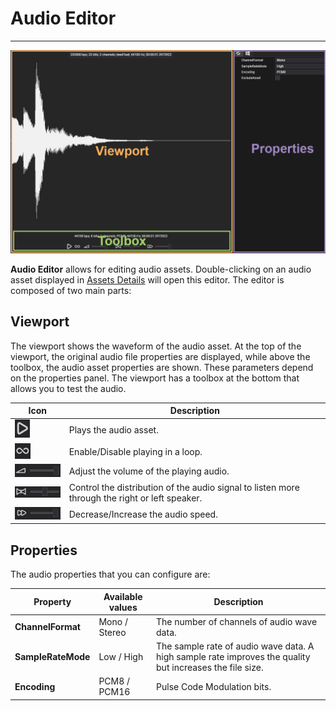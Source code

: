 # Audio Editor
---
![Audio Editor Interface](images/AudioEditor.jpg)

**Audio Editor** allows for editing audio assets. Double-clicking on an audio asset displayed in [Assets Details](../evergine_studio/interface.md) will open this editor. The editor is composed of two main parts:

## **Viewport**

The viewport shows the waveform of the audio asset. At the top of the viewport, the original audio file properties are displayed, while above the toolbox, the audio asset properties are shown. These parameters depend on the properties panel. The viewport has a toolbox at the bottom that allows you to test the audio. 

| Icon  | Description |
| ----- | ----------- |
| ![Play](images/playIcon.jpg) | Plays the audio asset. |
| ![Loop](images/loopIcon.jpg) | Enable/Disable playing in a loop. |
| ![Volume](images/volumeIcon.jpg) | Adjust the volume of the playing audio. |
| ![Panning](images/panIcon.jpg) | Control the distribution of the audio signal to listen more through the right or left speaker. |
| ![Speed](images/velocityIcon.jpg) | Decrease/Increase the audio speed. |

## **Properties**

The audio properties that you can configure are:

| Property      | Available values | Description   |
| ------------- | ---------------- | ------------- | 
| **ChannelFormat**  | Mono / Stereo | The number of channels of audio wave data. |
| **SampleRateMode** | Low / High | The sample rate of audio wave data. A high sample rate improves the quality but increases the file size. |
| **Encoding** | PCM8 / PCM16 | Pulse Code Modulation bits. |
